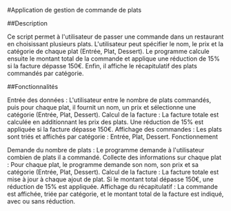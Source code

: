 #Application de gestion de commande de plats

##Description

Ce script permet à l'utilisateur de passer une commande dans un restaurant en choisissant plusieurs plats. L'utilisateur peut spécifier le nom, le prix et la catégorie de chaque plat (Entrée, Plat, Dessert). Le programme calcule ensuite le montant total de la commande et applique une réduction de 15% si la facture dépasse 150€. Enfin, il affiche le récapitulatif des plats commandés par catégorie.

##Fonctionnalités

Entrée des données : L'utilisateur entre le nombre de plats commandés, puis pour chaque plat, il fournit un nom, un prix et sélectionne une catégorie (Entrée, Plat, Dessert).
Calcul de la facture : La facture totale est calculée en additionnant les prix des plats. Une réduction de 15% est appliquée si la facture dépasse 150€.
Affichage des commandes : Les plats sont triés et affichés par catégorie : Entrée, Plat, Dessert.
Fonctionnement

Demande du nombre de plats : Le programme demande à l'utilisateur combien de plats il a commandé.
Collecte des informations sur chaque plat : Pour chaque plat, le programme demande son nom, son prix et sa catégorie (Entrée, Plat, Dessert).
Calcul de la facture : La facture totale est mise à jour à chaque ajout de plat. Si le montant total dépasse 150€, une réduction de 15% est appliquée.
Affichage du récapitulatif : La commande est affichée, triée par catégorie, et le montant total de la facture est indiqué, avec ou sans réduction.
